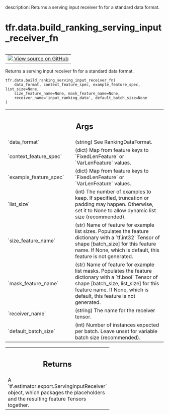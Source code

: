 description: Returns a serving input receiver fn for a standard data format.

<div itemscope itemtype="http://developers.google.com/ReferenceObject">
<meta itemprop="name" content="tfr.data.build_ranking_serving_input_receiver_fn" />
<meta itemprop="path" content="Stable" />
</div>

# tfr.data.build_ranking_serving_input_receiver_fn

<!-- Insert buttons and diff -->

<table class="tfo-notebook-buttons tfo-api nocontent" align="left">
<td>
  <a target="_blank" href="https://github.com/tensorflow/ranking/tree/master/tensorflow_ranking/python/data.py#L1035-L1079">
    <img src="https://www.tensorflow.org/images/GitHub-Mark-32px.png" />
    View source on GitHub
  </a>
</td>
</table>

Returns a serving input receiver fn for a standard data format.

<pre class="devsite-click-to-copy prettyprint lang-py tfo-signature-link">
<code>tfr.data.build_ranking_serving_input_receiver_fn(
    data_format, context_feature_spec, example_feature_spec, list_size=None,
    size_feature_name=None, mask_feature_name=None,
    receiver_name=&#x27;input_ranking_data&#x27;, default_batch_size=None
)
</code></pre>

<!-- Placeholder for "Used in" -->

<!-- Tabular view -->
 <table class="responsive fixed orange">
<colgroup><col width="214px"><col></colgroup>
<tr><th colspan="2"><h2 class="add-link">Args</h2></th></tr>

<tr>
<td>
`data_format`
</td>
<td>
(string) See RankingDataFormat.
</td>
</tr><tr>
<td>
`context_feature_spec`
</td>
<td>
(dict) Map from feature keys to `FixedLenFeature` or
`VarLenFeature` values.
</td>
</tr><tr>
<td>
`example_feature_spec`
</td>
<td>
(dict) Map from  feature keys to `FixedLenFeature` or
`VarLenFeature` values.
</td>
</tr><tr>
<td>
`list_size`
</td>
<td>
(int) The number of examples to keep. If specified, truncation or
padding may happen. Otherwise, set it to None to allow dynamic list size
(recommended).
</td>
</tr><tr>
<td>
`size_feature_name`
</td>
<td>
(str) Name of feature for example list sizes. Populates
the feature dictionary with a `tf.int32` Tensor of shape [batch_size] for
this feature name. If None, which is default, this feature is not
generated.
</td>
</tr><tr>
<td>
`mask_feature_name`
</td>
<td>
(str) Name of feature for example list masks. Populates
the feature dictionary with a `tf.bool` Tensor of shape [batch_size,
list_size] for this feature name. If None, which is default, this feature
is not generated.
</td>
</tr><tr>
<td>
`receiver_name`
</td>
<td>
(string) The name for the receiver tensor.
</td>
</tr><tr>
<td>
`default_batch_size`
</td>
<td>
(int) Number of instances expected per batch. Leave
unset for variable batch size (recommended).
</td>
</tr>
</table>

<!-- Tabular view -->
 <table class="responsive fixed orange">
<colgroup><col width="214px"><col></colgroup>
<tr><th colspan="2"><h2 class="add-link">Returns</h2></th></tr>
<tr class="alt">
<td colspan="2">
A `tf.estimator.export.ServingInputReceiver` object, which packages the
placeholders and the resulting feature Tensors together.
</td>
</tr>

</table>
